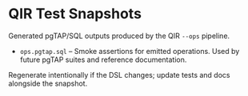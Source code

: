 # QIR Test Snapshots

Generated pgTAP/SQL outputs produced by the QIR `--ops` pipeline.

- `ops.pgtap.sql` – Smoke assertions for emitted operations. Used by future pgTAP suites and reference documentation.

Regenerate intentionally if the DSL changes; update tests and docs alongside the snapshot.
